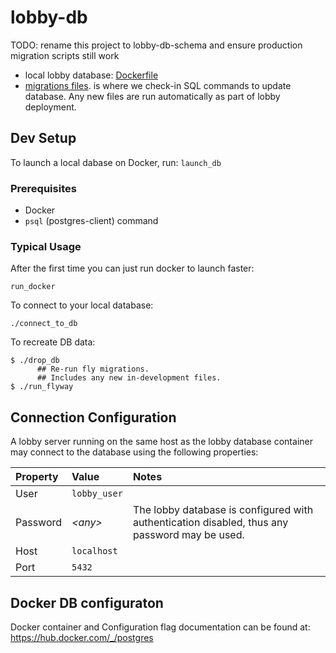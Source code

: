 # lobby-db

TODO: rename this project to lobby-db-schema and ensure production migration scripts still work

- local lobby database: [Dockerfile](https://github.com/triplea-game/triplea/blob/master/lobby-db/Dockerfile) 
- [migrations files](https://github.com/triplea-game/triplea/tree/master/lobby-db/src/main/resources/db/migration).
is where we check-in SQL commands to update database. Any new files are run automatically as part of lobby deployment.

 
## Dev Setup

To launch a local dabase on Docker, run: `launch_db`

### Prerequisites
- Docker
- `psql` (postgres-client) command 

### Typical Usage

After the first time you can just run docker to launch faster:
```
run_docker
```

To connect to your local database:
```
./connect_to_db
```

To recreate DB data:
```
$ ./drop_db
      ## Re-run fly migrations.
      ## Includes any new in-development files.
$ ./run_flyway
```


## Connection Configuration

A lobby server running on the same host as the lobby database container may connect to the database using the following properties:

Property | Value | Notes
:-- | :-- | :--
User | `lobby_user` |
Password | _&lt;any&gt;_ | The lobby database is configured with authentication disabled, thus any password may be used.
Host | `localhost` |
Port | `5432` |

## Docker DB configuraton

Docker container and Configuration flag documentation can be found at: https://hub.docker.com/_/postgres

